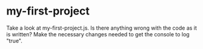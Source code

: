 # my-first-project
Take a look at my-first-project.js. Is there anything wrong with the code as it is written? Make the necessary changes needed to get the console to log "true".
